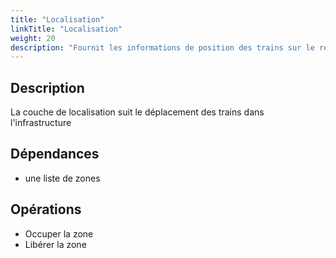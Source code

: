 ```yaml
---
title: "Localisation"
linkTitle: "Localisation"
weight: 20
description: "Fournit les informations de position des trains sur le réseau"
---
```


## Description

La couche de localisation suit le déplacement des trains dans l'infrastructure

## Dépendances

 - une liste de zones

## Opérations

 - Occuper la zone
 - Libérer la zone